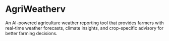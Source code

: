 # AgriWeatherv
An AI-powered agriculture weather reporting tool that provides farmers with real-time weather forecasts, climate insights, and crop-specific advisory for better farming decisions.
